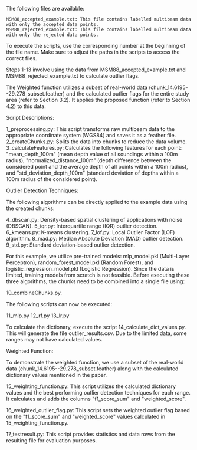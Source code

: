 The following files are available:

    MSM88_accepted_example.txt: This file contains labelled multibeam data with only the accepted data points.
    MSM88_rejected_example.txt: This file contains labelled multibeam data with only the rejected data points.

To execute the scripts, use the corresponding number at the beginning of the file name. Make sure to adjust the paths in the scripts to access the correct files.

Steps 1-13 involve using the data from MSM88_accepted_example.txt and MSM88_rejected_example.txt to calculate outlier flags.

The Weighted function utilizes a subset of real-world data (chunk_14.6195--29.278_subset.feather) and the calculated outlier flags for the entire study area (refer to Section 3.2). It applies the proposed function (refer to Section 4.2) to this data.

Script Descriptions:

1_preprocessing.py: This script transforms raw multibeam data to the appropriate coordinate system (WGS84) and saves it as a feather file.
2_createChunks.py: Splits the data into chunks to reduce the data volume.
3_calculateFeatures.py: Calculates the following features for each point: "mean_depth_100m" (mean depth value of all soundings within a 100m radius), "normalized_distance_100m" (depth difference between the considered point and the average depth of all points within a 100m radius), and "std_deviation_depth_100m" (standard deviation of depths within a 100m radius of the considered point).

Outlier Detection Techniques:

The following algorithms can be directly applied to the example data using the created chunks:

4_dbscan.py: Density-based spatial clustering of applications with noise (DBSCAN).
5_iqr.py: Interquartile range (IQR) outlier detection.
6_kmeans.py: K-means clustering.
7_lof.py: Local Outlier Factor (LOF) algorithm.
8_mad.py: Median Absolute Deviation (MAD) outlier detection.
9_std.py: Standard deviation-based outlier detection.

For this example, we utilize pre-trained models: mlp_model.pkl (Multi-Layer Perceptron), random_forest_model.pkl (Random Forest), and logistic_regression_model.pkl (Logistic Regression). Since the data is limited, training models from scratch is not feasible. Before executing these three algorithms, the chunks need to be combined into a single file using:

10_combineChunks.py.

The following scripts can now be executed:

11_mlp.py
12_rf.py
13_lr.py

To calculate the dictionary, execute the script 14_calculate_dict_values.py. This will generate the file outlier_results.csv. Due to the limited data, some ranges may not have calculated values.

Weighted Function:

To demonstrate the weighted function, we use a subset of the real-world data (chunk_14.6195--29.278_subset.feather) along with the calculated dictionary values mentioned in the paper.

15_weighting_function.py: This script utilizes the calculated dictionary values and the best performing outlier detection techniques for each range. It calculates and adds the columns "f1_score_sum" and "weighted_score".

16_weighted_outlier_flag.py: This script sets the weighted outlier flag based on the "f1_score_sum" and "weighted_score" values calculated in 15_weighting_function.py.

17_testresult.py: This script provides statistics and data rows from the resulting file for evaluation purposes.
